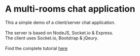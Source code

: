 A multi-rooms chat application
=============
This a simple demo of a client/server chat application.<br/>
<br/>
The server is based on NodeJS, Socket.io & Express.<br/>
The client uses Socket.io, Bootstrap & jQeury.<br/>
<br/>
Find the complete tutorial <a href="http://tomerlevy1.wordpress.com/">here</a>
